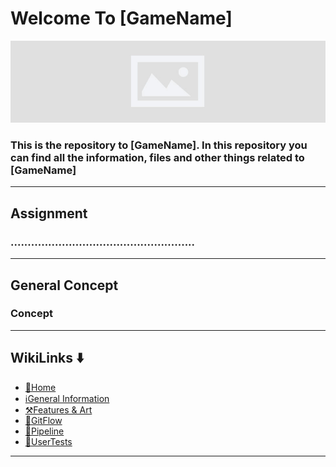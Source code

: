 # Welcome To [GameName] 
![BannerPlaceHolder](/Images/BannerPlaceHolder.jpg)
### This is the repository to [GameName]. In this repository you can find all the information, files and other things related to [GameName]
***

## Assignment
### ......................................................
***

## General Concept
### Concept

***
## WikiLinks ⬇️
<ul>
      <li><a href="">🏡Home</a></li>
      <li><a href="">ℹGeneral Information</a></li>
      <li><a href="">⚒️Features & Art</a></li>
      <li><a href="">🌊GitFlow</a></li>
      <li><a href="">📃Pipeline</a></li>
      <li><a href="">🧪UserTests</a></li>
    </ul>

***
